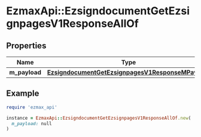 # EzmaxApi::EzsigndocumentGetEzsignpagesV1ResponseAllOf

## Properties

| Name | Type | Description | Notes |
| ---- | ---- | ----------- | ----- |
| **m_payload** | [**EzsigndocumentGetEzsignpagesV1ResponseMPayload**](EzsigndocumentGetEzsignpagesV1ResponseMPayload.md) |  |  |

## Example

```ruby
require 'ezmax_api'

instance = EzmaxApi::EzsigndocumentGetEzsignpagesV1ResponseAllOf.new(
  m_payload: null
)
```

